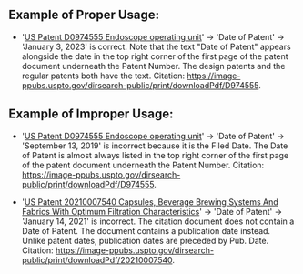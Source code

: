 ## Example of Proper Usage:
* '[US Patent D0974555 Endoscope operating unit](https://golden.com/wiki/US_Patent_D0974555_Endoscope_operating_unit-P48V3Y5/)' → 'Date of Patent' → 'January 3, 2023' is correct. Note that the text "Date of Patent" appears alongside the date in the top right corner of the first page of the patent document underneath the Patent Number. The design patents and the regular patents both have the text. Citation: https://image-ppubs.uspto.gov/dirsearch-public/print/downloadPdf/D974555.

## Example of Improper Usage:
* '[US Patent D0974555 Endoscope operating unit](https://golden.com/wiki/US_Patent_D0974555_Endoscope_operating_unit-P48V3Y5/)' → 'Date of Patent' → 'September 13, 2019' is incorrect because it is the Filed Date.  The Date of Patent is almost always listed in the top right corner of the first page of the patent document underneath the Patent Number. Citation: https://image-ppubs.uspto.gov/dirsearch-public/print/downloadPdf/D974555.

* '[US Patent 20210007540 Capsules, Beverage Brewing Systems And Fabrics With Optimum Filtration Characteristics](https://dapp.golden.xyz/entity/f2283910-f1f3-430a-968e-37186773170c)' → 'Date of Patent' → 'January 14, 2021' is incorrect. The citation document does not contain a Date of Patent. The document contains a publication date instead. Unlike patent dates, publication dates are preceded by Pub. Date.  Citation: https://image-ppubs.uspto.gov/dirsearch-public/print/downloadPdf/20210007540.
